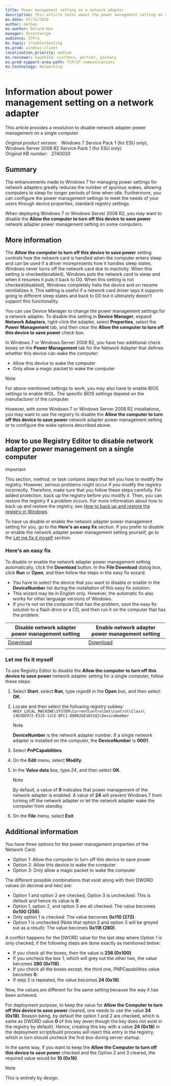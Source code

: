 ```yaml
---
title: Power management setting on a network adapter
description: This article talks about the power management setting on a network adapter. Provides resolutions to disable the network adapter power management on a single computer.
ms.date: 07/15/2020
author: delhan
ms.author: Deland-Han
manager: dscontentpm
audience: ITPro
ms.topic: troubleshooting
ms.prod: windows-client
localization_priority: medium
ms.reviewer: kaushika，scottmca, partset, pachary
ms.prod-support-area-path: TCP/IP communications
ms.technology: Networking
---
```

# Information about power management setting on a network adapter

This article provides a resolution to disable network adapter power management on a single computer.

_Original product version:_ &nbsp; Windows 7 Service Pack 1 (for ESU only), Windows Server 2008 R2 Service Pack 1 (for ESU only)  
_Original KB number:_ &nbsp; 2740020

## Summary

The enhancements made to Windows 7 for managing power settings for network adapters greatly reduces the number of spurious wakes, allowing computers to sleep for longer periods of time when idle. Furthermore, you can configure the power management settings to meet the needs of your users through device properties, standard registry settings.

When deploying Windows 7 or Windows Server 2008 R2, you may want to disable the **Allow the computer to turn off this device to save power** network adapter power management setting on some computers.

## More information

The **Allow the computer to turn off this device to save power** setting controls how the network card is handled when the computer enters sleep and can be used if a driver misrepresents how it handles sleep states. Windows never turns off the network card due to inactivity. When this setting is checked(enabled), Windows puts the network card to sleep and when it resumes it puts it back to D0. When this setting is not checked(disabled), Windows completely halts the device and on resume reinitializes it. This setting is useful if a network card driver says it supports going to different sleep states and back to D0 but it ultimately doesn't support this functionality.

You can use Device Manager to change the power management settings for a network adapter. To disable this setting in **Device Manager**, expand **Network Adapters**, right-click the adapter, select **Properties**, select the **Power Management** tab, and then clear the **Allow the computer to turn off this device to save power** check box.

In Windows 7 or Windows Server 2008 R2, you have two additional check boxes on the **Power Management** tab for the Network Adapter that defines whether this device can wake the computer:

- Allow this device to wake the computer
- Only allow a magic packet to wake the computer

> [!NOTE]
> For above mentioned settings to work, you may also have to enable BIOS settings to enable WOL. The specific BIOS settings depend on the manufacturer of the computer.

However, with some Windows 7 or Windows Server 2008 R2 installations, you may want to use the registry to disable the **Allow the computer to turn off this device to save power** network adapter power management setting or to configure the wake options described above.

## How to use Registry Editor to disable network adapter power management on a single computer

> [!IMPORTANT]
> This section, method, or task contains steps that tell you how to modify the registry. However, serious problems might occur if you modify the registry incorrectly. Therefore, make sure that you follow these steps carefully. For added protection, back up the registry before you modify it. Then, you can restore the registry if a problem occurs. For more information about how to back up and restore the registry, see [How to back up and restore the registry in Windows](https://support.microsoft.com/help/322756).

To have us disable or enable the network adapter power management setting for you, go to the **Here's an easy fix** section. If you prefer to disable or enable the network adapter power management setting yourself, go to the [Let me fix it myself](#let-me-fix-it-myself) section.

### Here's an easy fix

To disable or enable the network adapter power management setting automatically, click the **Download** button. In the **File Download** dialog box, click **Run** or **Open**, and then follow the steps in the easy fix wizard.

- You have to select the device that you want to disable or enable in the **DeviceNumber** list during the installation of this easy fix solution.
- This wizard may be in English only. However, the automatic fix also works for other language versions of Windows.
- If you're not on the computer that has the problem, save the easy fix solution to a flash drive or a CD, and then run it on the computer that has the problem.

|Disable network adapter power management setting|Enable network adapter power management setting|
|---|---|
|[Download](http://go.microsoft.com/?linkid=9820158)|[Download](http://go.microsoft.com/?linkid=9820157)|
|||

### Let me fix it myself

To use Registry Editor to disable the **Allow the computer to turn off this device to save power** network adapter setting for a single computer, follow these steps:

1. Select **Start**, select **Run**, type *regedit* in the **Open** box, and then select **OK**.
2. Locate and then select the following registry subkey:  
   `HKEY_LOCAL_MACHINE\SYSTEM\CurrentControlSet\Control\Class\{4D36E972-E325-11CE-BFC1-08002bE10318}\DeviceNumber`

    > [!NOTE]
    > **DeviceNumber** is the network adapter number. If a single network adapter is installed on the computer, the **DeviceNumber** is **0001**.

3. Select **PnPCapabilities**.
4. On the **Edit** menu, select **Modify**.
5. In the **Value data** box, type *24*, and then select **OK**.

    > [!NOTE]
    > By default, a value of **0** indicates that power management of the network adapter is enabled. A value of **24** will prevent Windows 7 from turning off the network adapter or let the network adapter wake the computer from standby.

6. On the **File** menu, select **Exit**.

## Additional information

You have three options for the power management properties of the Network Card:

- Option 1: Allow the computer to turn off this device to save power
- Option 2: Allow this device to wake the computer
- Option 3: Only allow a magic packet to wake the computer

The different possible combinations that exist along with their DWORD values (in decimal and hex) are:

- Option 1 and option 2 are checked, Option 3 is unchecked: This is default and hence its value is **0**.
- Option 1, option 2, and option 3 are all checked: The value becomes **0x100 (256)**.
- Only option 1 is checked: The value becomes **0x110 (272)**.
- Option 1 is unchecked (Note that option 2 and option 3 will be greyed out as a result): The value becomes **0x118 (280)**.

A conflict happens for the DWORD value for the last step where Option 1 is only checked, if the following steps are done exactly as mentioned below:

- If you check all the boxes, then the value is **256 (0x100)**.
- If you uncheck the box 1, which will grey out the other two, the value becomes **280 (0x118)**.
- If you check all the boxes except, the third one, PNPCapabilities value becomes **0**.
- If step 2 is repeated, the value becomes **24 (0x18)**.

Now, the values are different for the same setting because the way it has been achieved.

For deployment purpose, to keep the value for **Allow the Computer to turn off this device to save power** cleared, one needs to use the value **24 (0x18)**. Reason being, by default the option 1 and 2 are checked, which is same as DWORD value **0** of this key (even though the key does not exist in the registry by default). Hence, creating this key with a value **24 (0x18)** in the deployment script/build process will inject this entry in the registry, which in turn should uncheck the first box during server startup.

In the same way, if you want to keep the **Allow the Computer to turn off this device to save power** checked and the Option 2 and 3 cleared, the required value would be **10 (0x16)**.

> [!NOTE]
> This is entirely by design.
